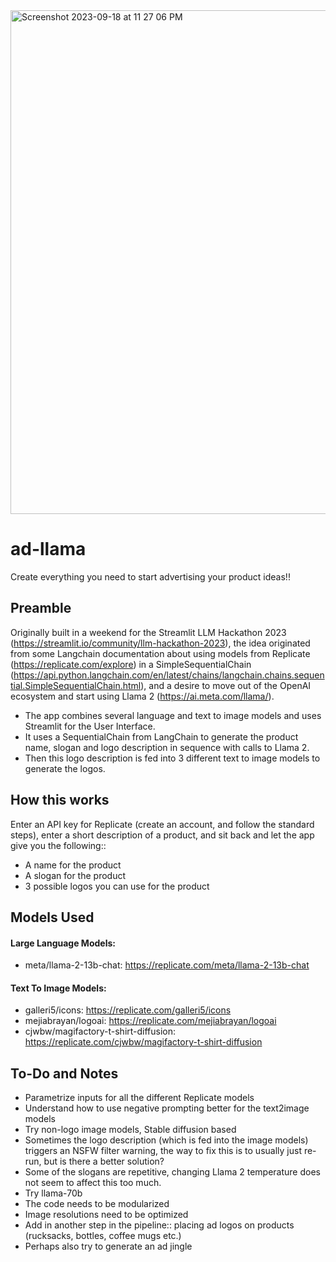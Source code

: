 <img width="806" alt="Screenshot 2023-09-18 at 11 27 06 PM" src="https://github.com/panchambanerjee/adllama/assets/17071658/f83f1c57-1d1f-41e8-84b1-cdcfcb0863cb">

# ad-llama
Create everything you need to start advertising your product ideas!!

## Preamble
Originally built in a weekend for the Streamlit LLM Hackathon 2023 (https://streamlit.io/community/llm-hackathon-2023), the idea originated from some Langchain documentation about using models from Replicate (https://replicate.com/explore) in a SimpleSequentialChain (https://api.python.langchain.com/en/latest/chains/langchain.chains.sequential.SimpleSequentialChain.html), and a desire to move out of the OpenAI ecosystem and start using Llama 2 (https://ai.meta.com/llama/). 

* The app combines several language and text to image models and uses Streamlit for the User Interface.
* It uses a SequentialChain from LangChain to generate the product name, slogan and logo description in sequence with calls to Llama 2.
* Then this logo description is fed into 3 different text to image models to generate the logos.

## How this works

Enter an API key for Replicate (create an account, and follow the standard steps), enter a short description of a product, and sit back and let the app give you the following::
* A name for the product
* A slogan for the product
* 3 possible logos you can use for the product

## Models Used

#### Large Language Models:
* meta/llama-2-13b-chat: https://replicate.com/meta/llama-2-13b-chat

#### Text To Image Models:
  
* galleri5/icons: https://replicate.com/galleri5/icons
* mejiabrayan/logoai: https://replicate.com/mejiabrayan/logoai
* cjwbw/magifactory-t-shirt-diffusion: https://replicate.com/cjwbw/magifactory-t-shirt-diffusion

## To-Do and Notes

* Parametrize inputs for all the different Replicate models
* Understand how to use negative prompting better for the text2image models
* Try non-logo image models, Stable diffusion based
* Sometimes the logo description (which is fed into the image models) triggers an NSFW filter warning, the way to fix this is to usually just re-run, but is there a better solution?
* Some of the slogans are repetitive, changing Llama 2 temperature does not seem to affect this too much.
* Try llama-70b
* The code needs to be modularized
* Image resolutions need to be optimized
* Add in another step in the pipeline:: placing ad logos on products (rucksacks, bottles, coffee mugs etc.)
* Perhaps also try to generate an ad jingle
  
